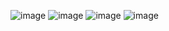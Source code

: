 ![image](https://user-images.githubusercontent.com/63095991/155699417-e3e3a4d6-4032-4cff-bdf0-1ffb5e636016.png)
![image](https://user-images.githubusercontent.com/63095991/155699782-88a15549-c1fe-4b97-9db5-cf79f6cbddeb.png)
![image](https://user-images.githubusercontent.com/63095991/155701727-4d3bde43-d4e4-4430-a589-be300cb504a0.png)
![image](https://user-images.githubusercontent.com/63095991/155701838-417797cf-9dd6-4c3b-aafc-d41f589dab8f.png)

